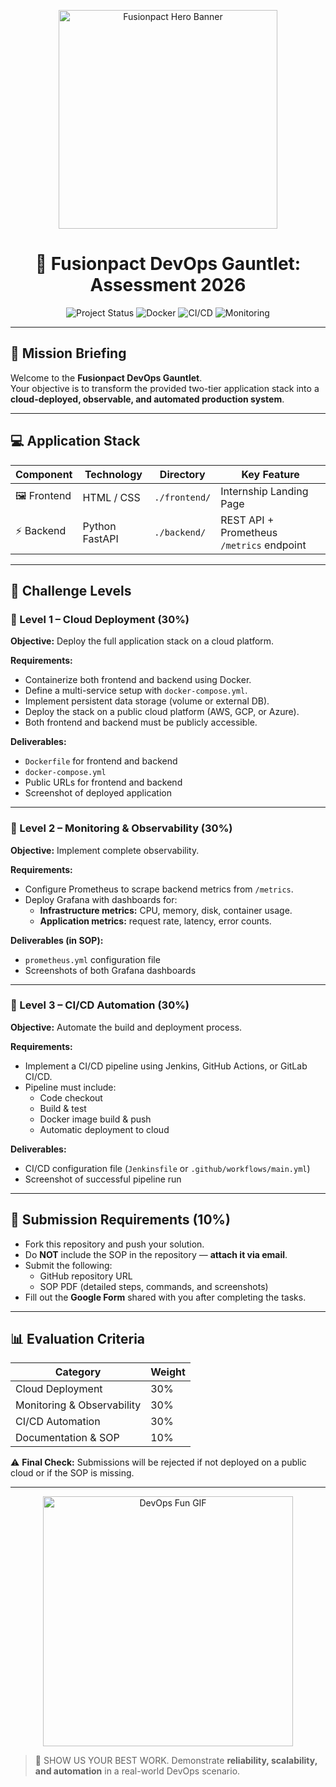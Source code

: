 <p align="center">
  <img src="https://raw.githubusercontent.com/Fusionpact-Org/assets/main/fusionpact-hero.gif" alt="Fusionpact Hero Banner" width="350"/>
</p>

<h1 align="center">🌟 Fusionpact DevOps Gauntlet: Assessment 2026</h1>

<p align="center">
  <img src="https://img.shields.io/badge/Status-Cloud--Ready-brightgreen?style=for-the-badge&logo=googles-cloud&logoColor=white" title="Project Status"/>
  <img src="https://img.shields.io/badge/Container-Docker--Required-blue?style=for-the-badge&logo=docker&logoColor=white" title="Docker"/>
  <img src="https://img.shields.io/badge/CI/CD-Automation--Focus-red?style=for-the-badge&logo=githubactions&logoColor=white" title="CI/CD"/>
  <img src="https://img.shields.io/badge/Observability-Mandatory-yellowgreen?style=for-the-badge&logo=grafana&logoColor=white" title="Monitoring"/>
</p>

---

## 🎯 Mission Briefing

Welcome to the **Fusionpact DevOps Gauntlet**.  
Your objective is to transform the provided two-tier application stack into a **cloud-deployed, observable, and automated production system**.

---

## 💻 Application Stack

| Component | Technology | Directory | Key Feature |
|----------|------------|-----------|--------------|
| 🖼️ Frontend | HTML / CSS | `./frontend/` | Internship Landing Page |
| ⚡ Backend | Python FastAPI | `./backend/` | REST API + Prometheus `/metrics` endpoint |

---

## 🧪 Challenge Levels

### 🥇 Level 1 – Cloud Deployment (30%)

**Objective:** Deploy the full application stack on a cloud platform.

**Requirements:**
- Containerize both frontend and backend using Docker.
- Define a multi-service setup with `docker-compose.yml`.
- Implement persistent data storage (volume or external DB).
- Deploy the stack on a public cloud platform (AWS, GCP, or Azure).
- Both frontend and backend must be publicly accessible.

**Deliverables:**
- `Dockerfile` for frontend and backend  
- `docker-compose.yml`  
- Public URLs for frontend and backend  
- Screenshot of deployed application  

---

### 🥈 Level 2 – Monitoring & Observability (30%)

**Objective:** Implement complete observability.

**Requirements:**
- Configure Prometheus to scrape backend metrics from `/metrics`.
- Deploy Grafana with dashboards for:
  - **Infrastructure metrics:** CPU, memory, disk, container usage.
  - **Application metrics:** request rate, latency, error counts.

**Deliverables (in SOP):**
- `prometheus.yml` configuration file  
- Screenshots of both Grafana dashboards  

---

### 🥉 Level 3 – CI/CD Automation (30%)

**Objective:** Automate the build and deployment process.

**Requirements:**
- Implement a CI/CD pipeline using Jenkins, GitHub Actions, or GitLab CI/CD.
- Pipeline must include:
  - Code checkout
  - Build & test
  - Docker image build & push
  - Automatic deployment to cloud

**Deliverables:**
- CI/CD configuration file (`Jenkinsfile` or `.github/workflows/main.yml`)  
- Screenshot of successful pipeline run  

---

## 📑 Submission Requirements (10%)

- Fork this repository and push your solution.
- Do **NOT** include the SOP in the repository — **attach it via email**.
- Submit the following:
  - GitHub repository URL
  - SOP PDF (detailed steps, commands, and screenshots)
- Fill out the **Google Form** shared with you after completing the tasks.

---

## 📊 Evaluation Criteria

| Category | Weight |
|----------|--------|
| Cloud Deployment | 30% |
| Monitoring & Observability | 30% |
| CI/CD Automation | 30% |
| Documentation & SOP | 10% |

⚠️ **Final Check:** Submissions will be rejected if not deployed on a public cloud or if the SOP is missing.

---

<p align="center">
  <img src="https://raw.githubusercontent.com/Fusionpact-Org/assets/main/devops-fun.gif" alt="DevOps Fun GIF" width="400"/>
</p>

> 🚀 SHOW US YOUR BEST WORK. Demonstrate **reliability, scalability, and automation** in a real-world DevOps scenario.
